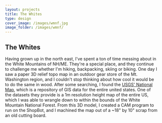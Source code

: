 ```yaml
---
layout: projects
title: The Whites
type: design
cover_image: /images/wmnf.jpg
image_folder: /images/wmnf/
---
```


## The Whites

Having grown up in the north east, I've spent a ton of time messing about in the White Mountains of NH/ME. They're a special place, and they continue to challenge me whether I'm hiking, backpacking, skiing or biking. One day I saw a paper 3D relief topo map in an outdoor gear store of the Mt. Washington region, and I couldn't stop thinking about how cool it would be to do the same in wood. After some searching, I found the [USGS' National Map](https://www.usgs.gov/core-science-systems/national-geospatial-program/national-map), which is a repository of GIS data for the entire united states. One of the datasets they provide is a 1m resolution height map of the entire US, which I was able to wrangle down to within the bounds of the White Mountain National Forest. From this 3D model, I created a CAM program to run on the ShopBot, and I machined the map out of a ~18" by 10" scrap from an old cutting board. 

